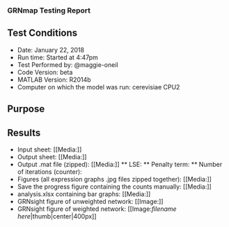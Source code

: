 ### GRNmap Testing Report
## Test Conditions

* Date: January 22, 2018
* Run time: Started at 4:47pm
* Test Performed by: @maggie-oneil
* Code Version: beta
* MATLAB Version: R2014b
* Computer on which the model was run: cerevisiae CPU2

## Purpose


## Results

* Input sheet: [[Media:]]
* Output sheet: [[Media:]]
* Output .mat file (zipped): [[Media:]]
** LSE:
** Penalty term:
** Number of iterations (counter):
* Figures (all expression graphs .jpg files zipped together): [[Media:]]
* Save the progress figure containing the counts manually: [[Media:]]
* analysis.xlsx containing bar graphs: [[Media:]]
* GRNsight figure of unweighted network: [[Image:]]
* GRNsight figure of weighted network: [[Image:*filename here*|thumb|center|400px]]
